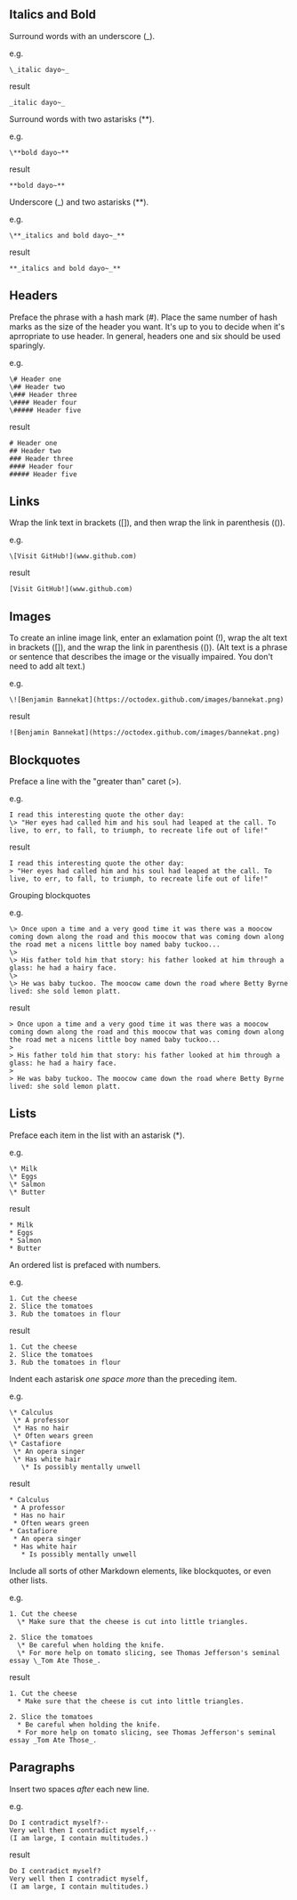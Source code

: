 ## Italics and Bold
Surround words with an underscore (_).

e.g.
```  
\_italic dayo~_
```

result  
```
_italic dayo~_
```

Surround words with two astarisks (**).

e.g.  
```
\**bold dayo~**
```

result  
```
**bold dayo~**
```

Underscore (_) and two astarisks (**).

e.g.  
```
\**_italics and bold dayo~_**
```

result  
```
**_italics and bold dayo~_**
```

## Headers
Preface the phrase with a hash mark (#).
Place the same number of hash marks as the size of the header you want.
It's up to you to decide when it's aprropriate to use header. In general, headers one and six should be used sparingly.

e.g.  
```
\# Header one  
\## Header two  
\### Header three  
\#### Header four  
\##### Header five
```

result
```
# Header one
## Header two
### Header three
#### Header four
##### Header five
```

## Links
Wrap the link text in brackets ([]), and then wrap the link in parenthesis (()).

e.g.  
```
\[Visit GitHub!](www.github.com)
```

result  
```
[Visit GitHub!](www.github.com)
```


## Images
To create an inline image link, enter an exlamation point (!), wrap the alt text in brackets ([]), and the wrap the link in parenthesis (()). (Alt text is a phrase or sentence that describes the image or the visually impaired. You don't need to add alt text.)

e.g.  
```
\![Benjamin Bannekat](https://octodex.github.com/images/bannekat.png)
```

result  
```
![Benjamin Bannekat](https://octodex.github.com/images/bannekat.png)
```

## Blockquotes
Preface a line with the "greater than" caret (>).

e.g.  
```
I read this interesting quote the other day:  
\> "Her eyes had called him and his soul had leaped at the call. To live, to err, to fall, to triumph, to recreate life out of life!"
```

result  
```
I read this interesting quote the other day:  
> "Her eyes had called him and his soul had leaped at the call. To live, to err, to fall, to triumph, to recreate life out of life!"
```

Grouping blockquotes

e.g.  
```
\> Once upon a time and a very good time it was there was a moocow coming down along the road and this moocow that was coming down along the road met a nicens little boy named baby tuckoo...  
\>  
\> His father told him that story: his father looked at him through a glass: he had a hairy face.  
\>  
\> He was baby tuckoo. The moocow came down the road where Betty Byrne lived: she sold lemon platt.
```

result  
```
> Once upon a time and a very good time it was there was a moocow coming down along the road and this moocow that was coming down along the road met a nicens little boy named baby tuckoo...
>
> His father told him that story: his father looked at him through a glass: he had a hairy face.
>
> He was baby tuckoo. The moocow came down the road where Betty Byrne lived: she sold lemon platt.
```

## Lists
Preface each item in the list with an astarisk (*).

e.g.  
```
\* Milk  
\* Eggs  
\* Salmon  
\* Butter  
```

result  
```
* Milk
* Eggs
* Salmon
* Butter
```

An ordered list is prefaced with numbers.

e.g.  
```
1. Cut the cheese  
2. Slice the tomatoes  
3. Rub the tomatoes in flour
```

result  
```
1. Cut the cheese
2. Slice the tomatoes
3. Rub the tomatoes in flour
```

Indent each astarisk _one space more_ than the preceding item.

e.g.  
```
\* Calculus  
 \* A professor  
 \* Has no hair  
 \* Often wears green  
\* Castafiore  
 \* An opera singer  
 \* Has white hair  
   \* Is possibly mentally unwell
```

result  
```
* Calculus
 * A professor
 * Has no hair
 * Often wears green
* Castafiore
 * An opera singer
 * Has white hair
   * Is possibly mentally unwell
```

Include all sorts of other Markdown elements, like blockquotes, or even other lists.

e.g.  
```
1. Cut the cheese  
  \* Make sure that the cheese is cut into little triangles.  

2. Slice the tomatoes  
  \* Be careful when holding the knife.  
  \* For more help on tomato slicing, see Thomas Jefferson's seminal essay \_Tom Ate Those_.
```

result  
```
1. Cut the cheese  
  * Make sure that the cheese is cut into little triangles.

2. Slice the tomatoes  
  * Be careful when holding the knife.  
  * For more help on tomato slicing, see Thomas Jefferson's seminal essay _Tom Ate Those_.
```


## Paragraphs
Insert two spaces _after_ each new line.

e.g.  
```
Do I contradict myself?··  
Very well then I contradict myself,··  
(I am large, I contain multitudes.)
```

result  
```
Do I contradict myself?  
Very well then I contradict myself,  
(I am large, I contain multitudes.)
```
